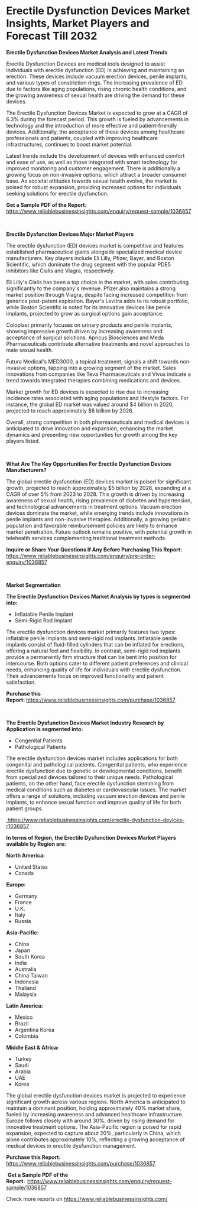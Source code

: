 <p><h1>Erectile Dysfunction Devices Market Insights, Market Players and Forecast Till 2032</h1></p><p><strong>Erectile Dysfunction Devices Market Analysis and Latest Trends</strong></p>
<p><p>Erectile Dysfunction Devices are medical tools designed to assist individuals with erectile dysfunction (ED) in achieving and maintaining an erection. These devices include vacuum erection devices, penile implants, and various types of constriction rings. The increasing prevalence of ED due to factors like aging populations, rising chronic health conditions, and the growing awareness of sexual health are driving the demand for these devices.</p><p>The Erectile Dysfunction Devices Market is expected to grow at a CAGR of 6.3% during the forecast period. This growth is fueled by advancements in technology and the introduction of more effective and patient-friendly devices. Additionally, the acceptance of these devices among healthcare professionals and patients, coupled with improving healthcare infrastructures, continues to boost market potential. </p><p>Latest trends include the development of devices with enhanced comfort and ease of use, as well as those integrated with smart technology for improved monitoring and customer engagement. There is additionally a growing focus on non-invasive options, which attract a broader consumer base. As societal attitudes towards sexual health evolve, the market is poised for robust expansion, providing increased options for individuals seeking solutions for erectile dysfunction.</p></p>
<p><strong>Get a Sample PDF of the Report:&nbsp;</strong> <a href="https://www.reliablebusinessinsights.com/enquiry/request-sample/1036857?utm_campaign=2794&utm_medium=2&utm_source=Github&utm_content=ia&utm_term=04032025&utm_id=erectile-dysfunction-devices">https://www.reliablebusinessinsights.com/enquiry/request-sample/1036857</a></p>
<p>&nbsp;</p>
<p><strong>Erectile Dysfunction Devices Major Market Players</strong></p>
<p><p>The erectile dysfunction (ED) devices market is competitive and features established pharmaceutical giants alongside specialized medical device manufacturers. Key players include Eli Lilly, Pfizer, Bayer, and Boston Scientific, which dominate the drug segment with the popular PDE5 inhibitors like Cialis and Viagra, respectively. </p><p>Eli Lilly's Cialis has been a top choice in the market, with sales contributing significantly to the company's revenue. Pfizer also maintains a strong market position through Viagra, despite facing increased competition from generics post-patent expiration. Bayer's Levitra adds to its robust portfolio, while Boston Scientific is noted for its innovative devices like penile implants, projected to grow as surgical options gain acceptance.</p><p>Coloplast primarily focuses on urinary products and penile implants, showing impressive growth driven by increasing awareness and acceptance of surgical solutions. Apricus Biosciences and Meda Pharmaceuticals contribute alternative treatments and novel approaches to male sexual health.</p><p>Futura Medical's MED3000, a topical treatment, signals a shift towards non-invasive options, tapping into a growing segment of the market. Sales innovations from companies like Teva Pharmaceuticals and Vivus indicate a trend towards integrated therapies combining medications and devices.</p><p>Market growth for ED devices is expected to rise due to increasing incidence rates associated with aging populations and lifestyle factors. For instance, the global ED market was valued around $4 billion in 2020, projected to reach approximately $6 billion by 2026. </p><p>Overall, strong competition in both pharmaceuticals and medical devices is anticipated to drive innovation and expansion, enhancing the market dynamics and presenting new opportunities for growth among the key players listed.</p></p>
<p>&nbsp;</p>
<p><strong>What Are The Key Opportunities For Erectile Dysfunction Devices Manufacturers?</strong></p>
<p><p>The global erectile dysfunction (ED) devices market is poised for significant growth, projected to reach approximately $5 billion by 2028, expanding at a CAGR of over 5% from 2023 to 2028. This growth is driven by increasing awareness of sexual health, rising prevalence of diabetes and hypertension, and technological advancements in treatment options. Vacuum erection devices dominate the market, while emerging trends include innovations in penile implants and non-invasive therapies. Additionally, a growing geriatric population and favorable reimbursement policies are likely to enhance market penetration. Future outlook remains positive, with potential growth in telehealth services complementing traditional treatment methods.</p></p>
<p><strong>Inquire or Share Your Questions If Any Before Purchasing This Report:</strong> <a href="https://www.reliablebusinessinsights.com/enquiry/pre-order-enquiry/1036857?utm_campaign=2794&utm_medium=2&utm_source=Github&utm_content=ia&utm_term=04032025&utm_id=erectile-dysfunction-devices">https://www.reliablebusinessinsights.com/enquiry/pre-order-enquiry/1036857</a></p>
<p>&nbsp;</p>
<p><strong>Market Segmentation</strong></p>
<p><strong>The Erectile Dysfunction Devices Market Analysis by types is segmented into:</strong></p>
<p><ul><li>Inflatable Penile Implant</li><li>Semi-Rigid Rod Implant</li></ul></p>
<p><p>The erectile dysfunction devices market primarily features two types: inflatable penile implants and semi-rigid rod implants. Inflatable penile implants consist of fluid-filled cylinders that can be inflated for erections, offering a natural feel and flexibility. In contrast, semi-rigid rod implants provide a permanently firm structure that can be bent into position for intercourse. Both options cater to different patient preferences and clinical needs, enhancing quality of life for individuals with erectile dysfunction. Their advancements focus on improved functionality and patient satisfaction.</p></p>
<p><strong>Purchase this Report:&nbsp;</strong><a href="https://www.reliablebusinessinsights.com/purchase/1036857?utm_campaign=2794&utm_medium=2&utm_source=Github&utm_content=ia&utm_term=04032025&utm_id=erectile-dysfunction-devices">https://www.reliablebusinessinsights.com/purchase/1036857</a></p>
<p>&nbsp;</p>
<p><strong>The Erectile Dysfunction Devices Market Industry Research by Application is segmented into:</strong></p>
<p><ul><li>Congenital Patients</li><li>Pathological Patients</li></ul></p>
<p><p>The erectile dysfunction devices market includes applications for both congenital and pathological patients. Congenital patients, who experience erectile dysfunction due to genetic or developmental conditions, benefit from specialized devices tailored to their unique needs. Pathological patients, on the other hand, face erectile dysfunction stemming from medical conditions such as diabetes or cardiovascular issues. The market offers a range of solutions, including vacuum erection devices and penile implants, to enhance sexual function and improve quality of life for both patient groups.</p></p>
<p><a href="https://www.reliablebusinessinsights.com/erectile-dysfunction-devices-r1036857?utm_campaign=2794&utm_medium=2&utm_source=Github&utm_content=ia&utm_term=04032025&utm_id=erectile-dysfunction-devices">&nbsp;https://www.reliablebusinessinsights.com/erectile-dysfunction-devices-r1036857</a></p>
<p><strong>In terms of Region, the Erectile Dysfunction Devices Market Players available by Region are:</strong></p>
<p>
    <p> <strong> North America: </strong>
        <ul>
            <li>United States</li>
            <li>Canada</li>
        </ul>
        </p> 
    <p> <strong> Europe: </strong>
        <ul>
            <li>Germany</li>
            <li>France</li>
            <li>U.K.</li>
            <li>Italy</li>
            <li>Russia</li>
        </ul>
        </p> 
    <p> <strong> Asia-Pacific: </strong>
        <ul>
            <li>China</li>
            <li>Japan</li>
            <li>South Korea</li>
            <li>India</li>
            <li>Australia</li>
            <li>China Taiwan</li>
            <li>Indonesia</li>
            <li>Thailand</li>
            <li>Malaysia</li>
        </ul>
        </p> 
    <p> <strong> Latin America: </strong>
        <ul>
            <li>Mexico</li>
            <li>Brazil</li>
            <li>Argentina Korea</li>
            <li>Colombia</li>
        </ul>
        </p> 
    <p> <strong> Middle East & Africa: </strong>
        <ul>
            <li>Turkey</li>
            <li>Saudi</li>
            <li>Arabia</li>
            <li>UAE</li>
            <li>Korea</li>
        </ul>
    </p>
    </p>
<p><p>The global erectile dysfunction devices market is projected to experience significant growth across various regions. North America is anticipated to maintain a dominant position, holding approximately 40% market share, fueled by increasing awareness and advanced healthcare infrastructure. Europe follows closely with around 30%, driven by rising demand for innovative treatment options. The Asia-Pacific region is poised for rapid expansion, expected to capture about 20%, particularly in China, which alone contributes approximately 10%, reflecting a growing acceptance of medical devices in erectile dysfunction management.</p></p>
<p><strong>Purchase this Report: </strong><a href="https://www.reliablebusinessinsights.com/purchase/1036857?utm_campaign=2794&utm_medium=2&utm_source=Github&utm_content=ia&utm_term=04032025&utm_id=erectile-dysfunction-devices">https://www.reliablebusinessinsights.com/purchase/1036857</a></p>
<p>&nbsp;<strong>Get a Sample PDF of the Report:&nbsp;&nbsp;</strong><a href="https://www.reliablebusinessinsights.com/enquiry/request-sample/1036857?utm_campaign=2794&utm_medium=2&utm_source=Github&utm_content=ia&utm_term=04032025&utm_id=erectile-dysfunction-devices">https://www.reliablebusinessinsights.com/enquiry/request-sample/1036857</a></p>
<p><strong></strong></p>
<p>Check more reports on <a href="https://www.reliablebusinessinsights.com/?utm_campaign=2794&utm_medium=2&utm_source=Github&utm_content=ia&utm_term=04032025&utm_id=erectile-dysfunction-devices">https://www.reliablebusinessinsights.com/</a></p>